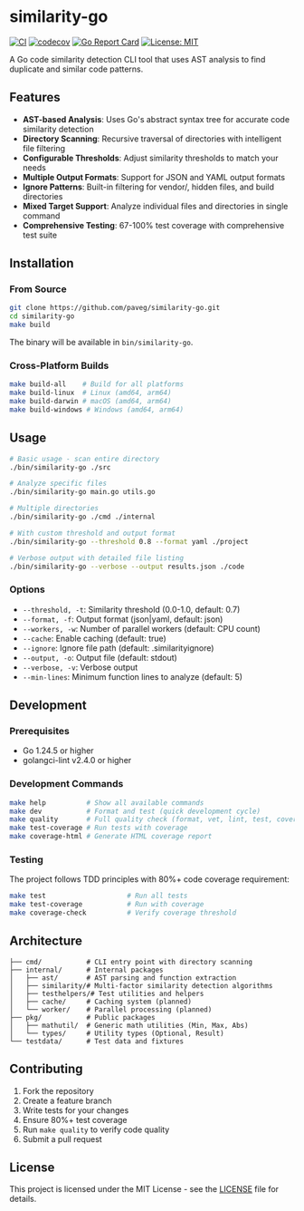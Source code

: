 # similarity-go

[![CI](https://github.com/paveg/similarity-go/workflows/CI/badge.svg)](https://github.com/paveg/similarity-go/actions)
[![codecov](https://codecov.io/gh/paveg/similarity-go/graph/badge.svg?token=IM08X5VLQX)](https://codecov.io/gh/paveg/similarity-go)
[![Go Report Card](https://goreportcard.com/badge/github.com/paveg/similarity-go)](https://goreportcard.com/report/github.com/paveg/similarity-go)
[![License: MIT](https://img.shields.io/badge/License-MIT-yellow.svg)](https://opensource.org/licenses/MIT)

A Go code similarity detection CLI tool that uses AST analysis to find duplicate and similar code patterns.

## Features

- **AST-based Analysis**: Uses Go's abstract syntax tree for accurate code similarity detection
- **Directory Scanning**: Recursive traversal of directories with intelligent file filtering
- **Configurable Thresholds**: Adjust similarity thresholds to match your needs
- **Multiple Output Formats**: Support for JSON and YAML output formats
- **Ignore Patterns**: Built-in filtering for vendor/, hidden files, and build directories
- **Mixed Target Support**: Analyze individual files and directories in single command
- **Comprehensive Testing**: 67-100% test coverage with comprehensive test suite

## Installation

### From Source

```bash
git clone https://github.com/paveg/similarity-go.git
cd similarity-go
make build
```

The binary will be available in `bin/similarity-go`.

### Cross-Platform Builds

```bash
make build-all    # Build for all platforms
make build-linux  # Linux (amd64, arm64)
make build-darwin # macOS (amd64, arm64)
make build-windows # Windows (amd64, arm64)
```

## Usage

```bash
# Basic usage - scan entire directory
./bin/similarity-go ./src

# Analyze specific files
./bin/similarity-go main.go utils.go

# Multiple directories
./bin/similarity-go ./cmd ./internal

# With custom threshold and output format
./bin/similarity-go --threshold 0.8 --format yaml ./project

# Verbose output with detailed file listing
./bin/similarity-go --verbose --output results.json ./code
```

### Options

- `--threshold, -t`: Similarity threshold (0.0-1.0, default: 0.7)
- `--format, -f`: Output format (json|yaml, default: json)
- `--workers, -w`: Number of parallel workers (default: CPU count)
- `--cache`: Enable caching (default: true)
- `--ignore`: Ignore file path (default: .similarityignore)
- `--output, -o`: Output file (default: stdout)
- `--verbose, -v`: Verbose output
- `--min-lines`: Minimum function lines to analyze (default: 5)

## Development

### Prerequisites

- Go 1.24.5 or higher
- golangci-lint v2.4.0 or higher

### Development Commands

```bash
make help          # Show all available commands
make dev           # Format and test (quick development cycle)
make quality       # Full quality check (format, vet, lint, test, coverage)
make test-coverage # Run tests with coverage
make coverage-html # Generate HTML coverage report
```

### Testing

The project follows TDD principles with 80%+ code coverage requirement:

```bash
make test                    # Run all tests
make test-coverage           # Run with coverage
make coverage-check          # Verify coverage threshold
```

## Architecture

```text
├── cmd/           # CLI entry point with directory scanning
├── internal/      # Internal packages
│   ├── ast/       # AST parsing and function extraction
│   ├── similarity/# Multi-factor similarity detection algorithms
│   ├── testhelpers/# Test utilities and helpers
│   ├── cache/     # Caching system (planned)
│   └── worker/    # Parallel processing (planned)
├── pkg/           # Public packages
│   ├── mathutil/  # Generic math utilities (Min, Max, Abs)
│   └── types/     # Utility types (Optional, Result)
└── testdata/      # Test data and fixtures
```

## Contributing

1. Fork the repository
2. Create a feature branch
3. Write tests for your changes
4. Ensure 80%+ test coverage
5. Run `make quality` to verify code quality
6. Submit a pull request

## License

This project is licensed under the MIT License - see the [LICENSE](LICENSE) file for details.
